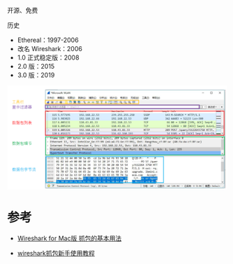 


开源、免费

历史
- Ethereal：1997-2006
- 改名 Wireshark：2006
- 1.0 正式稳定版：2008
- 2.0 版：2015
- 3.0 版：2019

![Wireshark 面板](../../pic/2021-02-13/2021-02-13-14-55-40.png)









# 参考

- [Wireshark for Mac版 抓包的基本用法](https://www.jianshu.com/p/62f00db7be68)

- [wireshark抓包新手使用教程](https://www.cnblogs.com/mq0036/p/11187138.html)